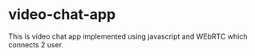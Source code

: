 # video-chat-app
This is video chat app implemented using javascript and WEbRTC which connects 2 user.
